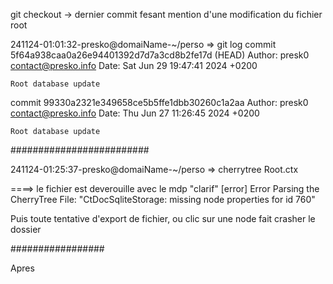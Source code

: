 git checkout -> dernier commit fesant mention d'une modification du fichier root

241124-01:01:32-presko@domaiName-~/perso
=> git log
commit 5f64a938caa0a26e94401392d7d7a3cd8b2fe17d (HEAD)
Author: presk0 <contact@presko.info>
Date:   Sat Jun 29 19:47:41 2024 +0200

    Root database update

commit 99330a2321e349658ce5b5ffe1dbb30260c1a2aa
Author: presk0 <contact@presko.info>
Date:   Thu Jun 27 11:26:45 2024 +0200

    Root database update

#########################

241124-01:25:37-presko@domaiName-~/perso
=> cherrytree Root.ctx 


====> le fichier est deverouille avec le mdp "clarif"
[error] Error Parsing the CherryTree File: "CtDocSqliteStorage: missing node properties for id 760"

Puis toute tentative d'export de fichier, ou clic sur une node fait crasher le dossier

#################

Apres 
